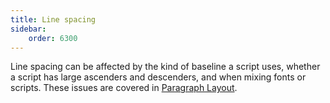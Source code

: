 ```yaml
---
title: Line spacing
sidebar:
    order: 6300
---
```


Line spacing can be affected by the kind of baseline a script uses, whether a script has large ascenders and descenders, and when mixing fonts or scripts. These issues are covered in [Paragraph Layout](paragraph_layout.md).

